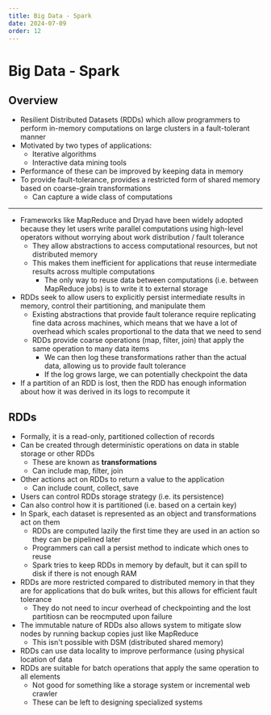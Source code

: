 ```yaml
---
title: Big Data - Spark
date: 2024-07-09
order: 12
---
```


# Big Data - Spark

## Overview

- Resilient Distributed Datasets (RDDs) which allow programmers to perform in-memory computations on large clusters in a fault-tolerant manner
- Motivated by two types of applications:
  - Iterative algorithms
  - Interactive data mining tools
- Performance of these can be improved by keeping data in memory
- To provide fault-tolerance, provides a restricted form of shared memory based on coarse-grain transformations
  - Can capture a wide class of computations

---

- Frameworks like MapReduce and Dryad have been widely adopted because they let users write parallel computations using high-level operators without worrying about work distribution / fault tolerance
  - They allow abstractions to access computational resources, but not distributed memory
  - This makes them inefficient for applications that reuse intermediate results across multiple computations
    - The only way to reuse data between computations (i.e. between MapReduce jobs) is to write it to external storage
- RDDs seek to allow users to explicitly persist intermediate results in memory, control their partitioning, and manipulate them
  - Existing abstractions that provide fault tolerance require replicating fine data across machines, which means that we have a lot of overhead which scales proportional to the data that we need to send
  - RDDs provide coarse operations (map, filter, join) that apply the same operation to many data items
    - We can then log these transformations rather than the actual data, allowing us to provide fault tolerance
    - If the log grows large, we can potentially checkpoint the data
- If a partition of an RDD is lost, then the RDD has enough information about how it was derived in its logs to recompute it

## RDDs

- Formally, it is a read-only, partitioned collection of records
- Can be created through deterministic operations on data in stable storage or other RDDs
  - These are known as **transformations**
  - Can include map, filter, join
- Other actions act on RDDs to return a value to the application
  - Can include count, collect, save
- Users can control RDDs storage strategy (i.e. its persistence)
- Can also control how it is partitioned (i.e. based on a certain key)
- In Spark, each dataset is represented as an object and transformations act on them
  - RDDs are computed lazily the first time they are used in an action so they can be pipelined later
  - Programmers can call a persist method to indicate which ones to reuse
  - Spark tries to keep RDDs in memory by default, but it can spill to disk if there is not enough RAM
- RDDs are more restricted compared to distributed memory in that they are for applications that do bulk writes, but this allows for efficient fault tolerance
  - They do not need to incur overhead of checkpointing and the lost partitiosn can be reocmputed upon failure
- The immutable nature of RDDs also allows system to mitigate slow nodes by running backup copies just like MapReduce
  - This isn't possible with DSM (distributed shared memory)
- RDDs can use data locality to improve performance (using physical location of data
- RDDs are suitable for batch operations that apply the same operation to all elements
  - Not good for something like a storage system or incremental web crawler
  - These can be left to designing specialized systems
